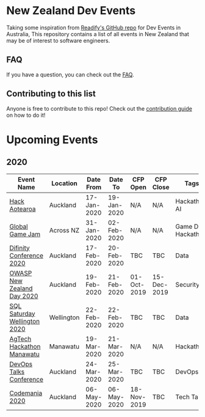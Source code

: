 # New Zealand Dev Events

Taking some inspiration from [Readify's GitHub repo](https://github.com/Readify/DevEvents) for Dev Events in Australia, This repository contains a list of all events in New Zealand that may be of interest to software engineers.

## FAQ

If you have a question, you can check out the [FAQ](https://github.com/willvelida/NZDevEvents/blob/master/FAQ.md).

## Contributing to this list

Anyone is free to contribute to this repo! Check out the [contribution guide](https://github.com/willvelida/NZDevEvents/blob/master/contributing.md) on how to do it!

# Upcoming Events

## 2020

| Event Name | Location | Date From | Date To | CFP Open | CFP Close | Tags |
| ---------- | -------- | --------- | ------- | -------- | --------- | ---- |
| [Hack Aotearoa](http://hackaotearoa.co.nz/?page_id=5) | Auckland | 17-Jan-2020 | 19-Jan-2020 | N/A | N/A | Hackathon, AI |
| [Global Game Jam](https://globalgamejam.org/) | Across NZ | 31-Jan-2020 | 02-Feb-2020 | N/A | N/A | Game Dev, Hackathon |
| [Difinity Conference 2020](https://difinity.co.nz/) | Auckland | 17-Feb-2020 | 20-Feb-2020 | TBC | TBC | Data |
| [OWASP New Zealand Day 2020](https://www.owasp.org/index.php/OWASP_New_Zealand_Day_2020) | Auckland | 19-Feb-2020 | 21-Feb-2020 | 01-Oct-2019 | 15-Dec-2019 | Security |
| [SQL Saturday Wellington 2020](https://www.sqlsaturday.com/922/EventHome.aspx) | Wellington | 22-Feb-2020 | 22-Feb-2020 | TBC| TBC | Data |
| [AgTech Hackathon Manawatu](https://www.agtechhackathon.co.nz/2020-info) | Manawatu | 19-Mar-2020 | 21-Mar-2020 | N/A | N/A | Hackathon |
| [DevOps Talks Conference](https://devops.talksplus.com/nz/devops.html) | Auckland | 24-Mar-2020 | 25-Mar-2020 | TBC | TBC | DevOps |    
| [Codemania 2020](https://codemania.io/) | Auckland | 06-May-2020 | 06-May-2020 | 18-Nov-2019 | TBC | Tech Talks |